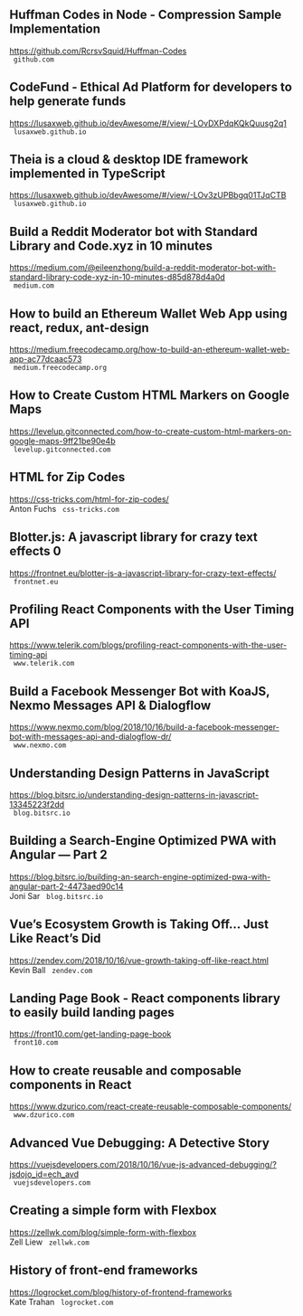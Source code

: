 ## Huffman Codes in Node - Compression Sample Implementation  
https://github.com/RcrsvSquid/Huffman-Codes  
 ` github.com`
  

## CodeFund - Ethical Ad Platform for developers to help generate funds  
https://lusaxweb.github.io/devAwesome/#/view/-LOvDXPdqKQkQuusg2q1  
 ` lusaxweb.github.io`
  

## Theia is a cloud & desktop IDE framework implemented in TypeScript  
https://lusaxweb.github.io/devAwesome/#/view/-LOv3zUPBbgq01TJqCTB  
 ` lusaxweb.github.io`
  

## Build a Reddit Moderator bot with Standard Library and Code.xyz in 10 minutes  
https://medium.com/@eileenzhong/build-a-reddit-moderator-bot-with-standard-library-code-xyz-in-10-minutes-d85d878d4a0d  
 ` medium.com`
  

## How to build an Ethereum Wallet Web App using react, redux, ant-design  
https://medium.freecodecamp.org/how-to-build-an-ethereum-wallet-web-app-ac77dcaac573  
 ` medium.freecodecamp.org`
  

## How to Create Custom HTML Markers on Google Maps  
https://levelup.gitconnected.com/how-to-create-custom-html-markers-on-google-maps-9ff21be90e4b  
 ` levelup.gitconnected.com`
  

## HTML for Zip Codes  
https://css-tricks.com/html-for-zip-codes/  
Anton Fuchs ` css-tricks.com`
  

## Blotter.js: A javascript library for crazy text effects 0  
https://frontnet.eu/blotter-js-a-javascript-library-for-crazy-text-effects/  
 ` frontnet.eu`
  

## Profiling React Components with the User Timing API  
https://www.telerik.com/blogs/profiling-react-components-with-the-user-timing-api  
 ` www.telerik.com`
  

## Build a Facebook Messenger Bot with KoaJS, Nexmo Messages API & Dialogflow  
https://www.nexmo.com/blog/2018/10/16/build-a-facebook-messenger-bot-with-messages-api-and-dialogflow-dr/  
 ` www.nexmo.com`
  

## Understanding Design Patterns in JavaScript  
https://blog.bitsrc.io/understanding-design-patterns-in-javascript-13345223f2dd  
 ` blog.bitsrc.io`
  

## Building a Search-Engine Optimized PWA with Angular — Part 2  
https://blog.bitsrc.io/building-an-search-engine-optimized-pwa-with-angular-part-2-4473aed90c14  
Joni Sar ` blog.bitsrc.io`
  

## Vue’s Ecosystem Growth is Taking Off… Just Like React’s Did  
https://zendev.com/2018/10/16/vue-growth-taking-off-like-react.html  
Kevin Ball ` zendev.com`
  

## Landing Page Book - React components library to easily build landing pages  
https://front10.com/get-landing-page-book  
 ` front10.com`
  

## How to create reusable and composable components in React  
https://www.dzurico.com/react-create-reusable-composable-components/  
 ` www.dzurico.com`
  

## Advanced Vue Debugging: A Detective Story  
https://vuejsdevelopers.com/2018/10/16/vue-js-advanced-debugging/?jsdojo_id=ech_avd  
 ` vuejsdevelopers.com`
  

## Creating a simple form with Flexbox  
https://zellwk.com/blog/simple-form-with-flexbox  
Zell Liew ` zellwk.com`
  

## History of front-end frameworks  
https://logrocket.com/blog/history-of-frontend-frameworks  
Kate Trahan ` logrocket.com`
  


